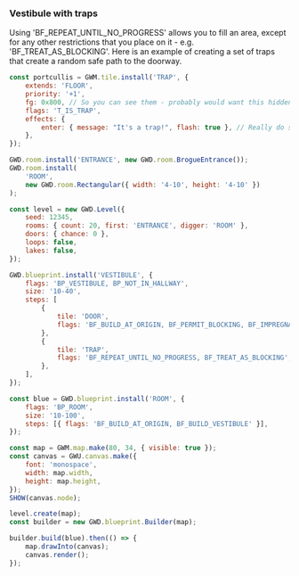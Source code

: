 ### Vestibule with traps

Using 'BF_REPEAT_UNTIL_NO_PROGRESS' allows you to fill an area, except for any other restrictions that you place on it - e.g. 'BF_TREAT_AS_BLOCKING'. Here is an example of creating a set of traps that create a random safe path to the doorway.

```js
const portcullis = GWM.tile.install('TRAP', {
    extends: 'FLOOR',
    priority: '+1',
    fg: 0x800, // So you can see them - probably would want this hidden in the real game...
    flags: 'T_IS_TRAP',
    effects: {
        enter: { message: "It's a trap!", flash: true }, // Really do something nasty here, but that is another demo...
    },
});

GWD.room.install('ENTRANCE', new GWD.room.BrogueEntrance());
GWD.room.install(
    'ROOM',
    new GWD.room.Rectangular({ width: '4-10', height: '4-10' })
);

const level = new GWD.Level({
    seed: 12345,
    rooms: { count: 20, first: 'ENTRANCE', digger: 'ROOM' },
    doors: { chance: 0 },
    loops: false,
    lakes: false,
});

GWD.blueprint.install('VESTIBULE', {
    flags: 'BP_VESTIBULE, BP_NOT_IN_HALLWAY',
    size: '10-40',
    steps: [
        {
            tile: 'DOOR',
            flags: 'BF_BUILD_AT_ORIGIN, BF_PERMIT_BLOCKING, BF_IMPREGNABLE',
        },
        {
            tile: 'TRAP',
            flags: 'BF_REPEAT_UNTIL_NO_PROGRESS, BF_TREAT_AS_BLOCKING',
        },
    ],
});

const blue = GWD.blueprint.install('ROOM', {
    flags: 'BP_ROOM',
    size: '10-100',
    steps: [{ flags: 'BF_BUILD_AT_ORIGIN, BF_BUILD_VESTIBULE' }],
});

const map = GWM.map.make(80, 34, { visible: true });
const canvas = GWU.canvas.make({
    font: 'monospace',
    width: map.width,
    height: map.height,
});
SHOW(canvas.node);

level.create(map);
const builder = new GWD.blueprint.Builder(map);

builder.build(blue).then(() => {
    map.drawInto(canvas);
    canvas.render();
});
```
